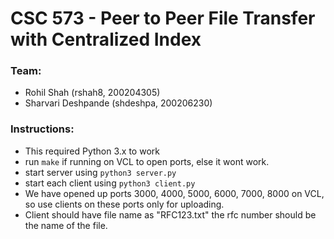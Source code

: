# CSC 573 - Peer to Peer File Transfer with Centralized Index

### Team:
* Rohil Shah (rshah8, 200204305)
* Sharvari Deshpande (shdeshpa, 200206230)

### Instructions: 
* This required Python 3.x to work 
* run `make` if running on VCL to open ports, else it wont work. 
* start server using `python3 server.py`
* start each client using `python3 client.py`
* We have opened up ports 3000, 4000, 5000, 6000, 7000, 8000 on VCL, so use clients on these ports only for uploading. 
* Client should have file name as "RFC123.txt" the rfc number should be the name of the file.